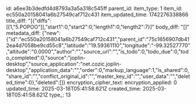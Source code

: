 id: a6ee3b3dedfd4d8793a3a5a318c545ff
parent_id: 
item_type: 1
item_id: ec550a20158041a6b27549caf712c431
item_updated_time: 1742276338866
title_diff: "[{\"diffs\":[[1,\"5.POPOO\"]],\"start1\":0,\"start2\":0,\"length1\":0,\"length2\":7}]"
body_diff: "[]"
metadata_diff: {"new":{"id":"ec550a20158041a6b27549caf712c431","parent_id":"75c1656907db412ea4d7058be9cd55c8","latitude":"19.59361110","longitude":"-99.32527770","altitude":"0.0000","author":"","source_url":"","is_todo":0,"todo_due":0,"todo_completed":0,"source":"joplin-desktop","source_application":"net.cozic.joplin-desktop","application_data":"","order":0,"markup_language":1,"is_shared":0,"share_id":"","conflict_original_id":"","master_key_id":"","user_data":"","deleted_time":0},"deleted":[]}
encryption_cipher_text: 
encryption_applied: 0
updated_time: 2025-03-18T05:41:58.621Z
created_time: 2025-03-18T05:41:58.621Z
type_: 13